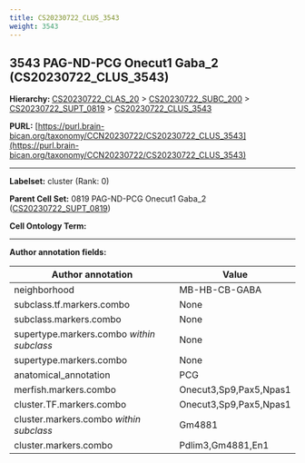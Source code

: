```yaml
---
title: CS20230722_CLUS_3543
weight: 3543
---
```

## 3543 PAG-ND-PCG Onecut1 Gaba_2 (CS20230722_CLUS_3543)
<b>Hierarchy: </b>
[CS20230722_CLAS_20](../CS20230722_CLAS_20) >
[CS20230722_SUBC_200](../CS20230722_SUBC_200) >
[CS20230722_SUPT_0819](../CS20230722_SUPT_0819) >
[CS20230722_CLUS_3543](../CS20230722_CLUS_3543)

**PURL:** [https://purl.brain-bican.org/taxonomy/CCN20230722/CS20230722_CLUS_3543](https://purl.brain-bican.org/taxonomy/CCN20230722/CS20230722_CLUS_3543)

---


**Labelset:** cluster (Rank: 0)

**Parent Cell Set:** 0819 PAG-ND-PCG Onecut1 Gaba_2 ([CS20230722_SUPT_0819](../CS20230722_SUPT_0819))



**Cell Ontology Term:** 

[MARKER GENES.]: #


---

[TRANSFERRED ANNOTATIONS.]: #


[AUTHOR ANNOTATION FIELDS.]: #


**Author annotation fields:**

| Author annotation | Value |
|-------------------|-------|
|neighborhood|MB-HB-CB-GABA|
|subclass.tf.markers.combo|None|
|subclass.markers.combo|None|
|supertype.markers.combo _within subclass_|None|
|supertype.markers.combo|None|
|anatomical_annotation|PCG|
|merfish.markers.combo|Onecut3,Sp9,Pax5,Npas1|
|cluster.TF.markers.combo|Onecut3,Sp9,Pax5,Npas1|
|cluster.markers.combo _within subclass_|Gm4881|
|cluster.markers.combo|Pdlim3,Gm4881,En1|
